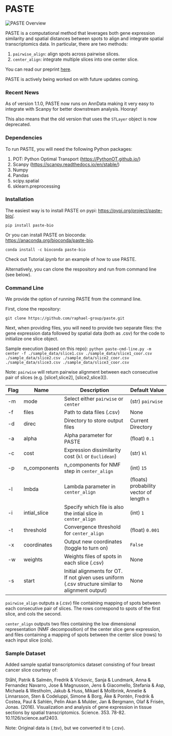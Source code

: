 # PASTE

![PASTE Overview](https://github.com/raphael-group/paste/blob/main/paste_overview.png)

PASTE is a computational method that leverages both gene expression similarity and spatial distances between spots to align and integrate spatial transcriptomics data. In particular, there are two methods:
1. `pairwise_align`: align spots across pairwise slices.
2. `center_align`: integrate multiple slices into one center slice.

You can read our preprint [here](https://www.biorxiv.org/content/10.1101/2021.03.16.435604v1). 

PASTE is actively being worked on with future updates coming. 

### Recent News

As of version 1.1.0, PASTE now runs on AnnData making it very easy to integrate with Scanpy for better downstream analysis. Hooray!

This also means that the old version that uses the `STLayer` object is now deprecated.

### Dependencies

To run PASTE, you will need the following Python packages:
1. POT: Python Optimal Transport (https://PythonOT.github.io/)
2. Scanpy (https://scanpy.readthedocs.io/en/stable/)
3. Numpy
4. Pandas 
5. scipy.spatial
6. sklearn.preprocessing

### Installation

The easiest way is to install PASTE on pypi: https://pypi.org/project/paste-bio/. 

`pip install paste-bio` 

Or you can install PASTE on bioconda: https://anaconda.org/bioconda/paste-bio.

`conda install -c bioconda paste-bio`

Check out Tutorial.ipynb for an example of how to use PASTE.

Alternatively, you can clone the respository and run from command line (see below).


### Command Line

We provide the option of running PASTE from the command line. 

First, clone the repository:

`git clone https://github.com/raphael-group/paste.git`

Next, when providing files, you will need to provide two separate files: the gene expression data followed by spatial data (both as .csv) for the code to initialize one slice object.

Sample execution (based on this repo): `python paste-cmd-line.py -m center -f ./sample_data/slice1.csv ./sample_data/slice1_coor.csv ./sample_data/slice2.csv ./sample_data/slice2_coor.csv ./sample_data/slice3.csv ./sample_data/slice3_coor.csv`

Note: `pairwise` will return pairwise alignment between each consecutive pair of slices (e.g. \[slice1,slice2\], \[slice2,slice3\]).

| Flag | Name | Description | Default Value |
| --- | --- | --- | --- |
| -m | mode | Select either `pairwise` or `center` | (str) `pairwise` |
| -f | files | Path to data files (.csv) | None |
| -d | direc | Directory to store output files | Current Directory |
| -a | alpha | Alpha parameter for PASTE | (float) `0.1` |
| -c | cost | Expression dissimilarity cost (`kl` or `Euclidean`) | (str) `kl` |
| -p | n_components | n_components for NMF step in `center_align` | (int) `15` |
| -l | lmbda | Lambda parameter in `center_align` | (floats) probability vector of length `n`  |
| -i | intial_slice | Specify which file is also the intial slice in `center_align` | (int) `1` |
| -t | threshold | Convergence threshold for `center_align` | (float) `0.001` |
| -x | coordinates | Output new coordinates (toggle to turn on) | `False` |
| -w | weights | Weights files of spots in each slice (.csv) | None |
| -s | start | Initial alignments for OT. If not given uses uniform (.csv structure similar to alignment output) | None |

`pairwise_align` outputs a (.csv) file containing mapping of spots between each consecutive pair of slices. The rows correspond to spots of the first slice, and cols the second.

`center_align` outputs two files containing the low dimensional representation (NMF decomposition) of the center slice gene expression, and files containing a mapping of spots between the center slice (rows) to each input slice (cols).

### Sample Dataset

Added sample spatial transcriptomics dataset consisting of four breast cancer slice courtesy of:

Ståhl, Patrik & Salmén, Fredrik & Vickovic, Sanja & Lundmark, Anna & Fernandez Navarro, Jose & Magnusson, Jens & Giacomello, Stefania & Asp, Michaela & Westholm, Jakub & Huss, Mikael & Mollbrink, Annelie & Linnarsson, Sten & Codeluppi, Simone & Borg, Åke & Pontén, Fredrik & Costea, Paul & Sahlén, Pelin Akan & Mulder, Jan & Bergmann, Olaf & Frisén, Jonas. (2016). Visualization and analysis of gene expression in tissue sections by spatial transcriptomics. Science. 353. 78-82. 10.1126/science.aaf2403. 

Note: Original data is (.tsv), but we converted it to (.csv).
